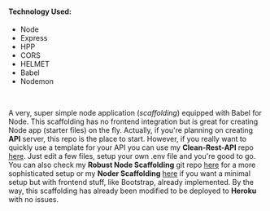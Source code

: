 #### Technology Used:
- Node
- Express
- HPP
- CORS
- HELMET
- Babel
- Nodemon

<br>

A very, super simple node application (*scaffolding*) equipped with Babel for Node. This scaffolding has no frontend integration but is great for creating Node app (starter files) on the fly. Actually, if you're planning on creating
**API** server, this repo is the place to start. However, if you really want to quickly use a template for your API you can use my **Clean-Rest-API** repo [here](https://github.com/MelodicCrypter/clean-rest-api). Just edit a few files, setup your own
.env file and you're good to go. You can also check my **Robust Node Scaffolding** git repo [here](https://github.com/MelodicCrypter/Robust-Node-Scaffolding) for a more sophisticated setup or my **Noder Scaffolding** [here](https://github.com/MelodicCrypter/Noder-Scaffolding)
if you want a minimal setup but with frontend stuff, like Bootstrap, already implemented. By the way, this scaffolding has already been modified to be deployed to **Heroku** with no issues.

